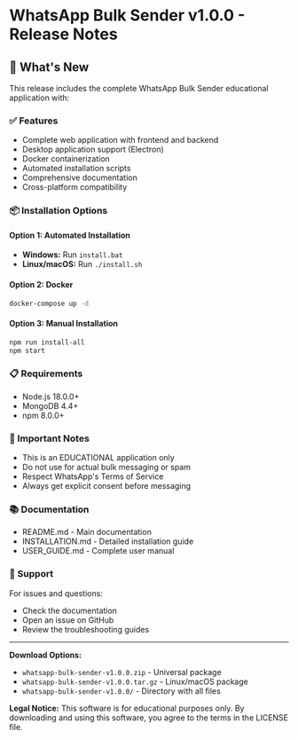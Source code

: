 # WhatsApp Bulk Sender v1.0.0 - Release Notes

## 🎉 What's New

This release includes the complete WhatsApp Bulk Sender educational application with:

### ✅ Features
- Complete web application with frontend and backend
- Desktop application support (Electron)
- Docker containerization
- Automated installation scripts
- Comprehensive documentation
- Cross-platform compatibility

### 📦 Installation Options

#### Option 1: Automated Installation
- **Windows:** Run `install.bat`
- **Linux/macOS:** Run `./install.sh`

#### Option 2: Docker
```bash
docker-compose up -d
```

#### Option 3: Manual Installation
```bash
npm run install-all
npm start
```

### 📋 Requirements
- Node.js 18.0.0+
- MongoDB 4.4+
- npm 8.0.0+

### 🚨 Important Notes
- This is an EDUCATIONAL application only
- Do not use for actual bulk messaging or spam
- Respect WhatsApp's Terms of Service
- Always get explicit consent before messaging

### 📚 Documentation
- README.md - Main documentation
- INSTALLATION.md - Detailed installation guide
- USER_GUIDE.md - Complete user manual

### 🔧 Support
For issues and questions:
- Check the documentation
- Open an issue on GitHub
- Review the troubleshooting guides

---

**Download Options:**
- `whatsapp-bulk-sender-v1.0.0.zip` - Universal package
- `whatsapp-bulk-sender-v1.0.0.tar.gz` - Linux/macOS package
- `whatsapp-bulk-sender-v1.0.0/` - Directory with all files

**Legal Notice:** This software is for educational purposes only. By downloading and using this software, you agree to the terms in the LICENSE file.
